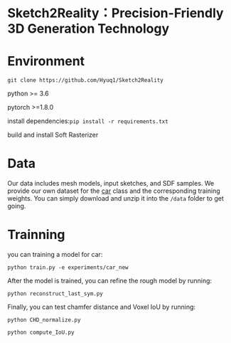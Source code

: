 # Sketch2Reality：Precision-Friendly 3D Generation Technology
# Environment
`git clone https://github.com/Hyuq1/Sketch2Reality`

python >= 3.6

pytorch >=1.8.0

install dependencies:`pip install -r requirements.txt`

build and install Soft Rasterizer
# Data
Our data includes mesh models, input sketches, and SDF samples.
We provide our own dataset for the [car](https://github.com/Hyuq1/Sketch2Reality/edit/main/README.md) class and the corresponding training weights. You can simply download and unzip it into the `/data` folder to get going.
# Trainning
you can training a model for car:

`python train.py -e experiments/car_new`

After the model is trained, you can refine the rough model by running:

`python reconstruct_last_sym.py`

Finally, you can test chamfer distance and Voxel IoU by running:

`python CHD_normalize.py`

`python compute_IoU.py`
